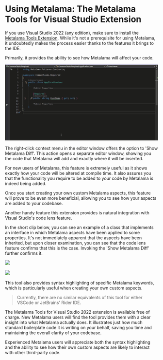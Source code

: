 # Using Metalama: The Metalama Tools for Visual Studio Extension

If you use Visual Studio 2022 (any edition), make sure to install the [Metalama Tools Extension](https://marketplace.visualstudio.com/items?itemName=PostSharpTechnologies.Metalama). While it's not a prerequisite for using Metalama, it undoubtedly makes the process easier thanks to the features it brings to the IDE.

Primarily, it provides the ability to see how Metalama will affect your code.


![](images/vsx2.gif)


The right-click context menu in the editor window offers the option to 'Show Metalama Diff'. This action opens a separate editor window, showing you the code that Metalama will add and exactly where it will be inserted.

For new users of Metalama, this feature is extremely useful as it shows exactly how your code will be altered at compile time. It also assures you that the functionality you require to be added to your code by Metalama is indeed being added.

Once you start creating your own custom Metalama aspects, this feature will prove to be even more beneficial, allowing you to see how your aspects are added to your codebase.

Another handy feature this extension provides is natural integration with Visual Studio's code lens feature.

In the short clip below, you can see an example of a class that implements an interface in which Metalama aspects have been applied to some properties. It's not immediately apparent that the aspects have been inherited, but upon closer examination, you can see that the code lens feature confirms that this is the case. Invoking the 'Show Metalama Diff' further confirms it.


![](images/vsx3.gif)


![](images/us1.jpg)


This tool also provides syntax highlighting of specific Metalama keywords, which is particularly useful when creating your own custom aspects.


> Currently, there are no similar equivalents of this tool for either VSCode or JetBrains' Rider IDE.


The Metalama Tools for Visual Studio 2022 extension is available free of charge. New Metalama users will find the tool provides them with a clear insight into what Metalama actually does. It illustrates just how much standard boilerplate code it is writing on your behalf, saving you time and maintaining the overall clarity of your codebase.

Experienced Metalama users will appreciate both the syntax highlighting and the ability to see how their own custom aspects are likely to interact with other third-party code.
